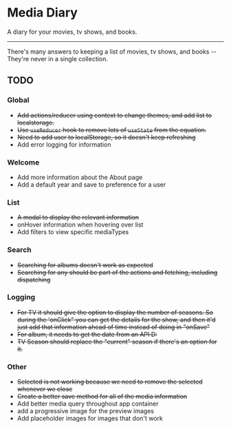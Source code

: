 # Media Diary

A diary for your movies, tv shows, and books.

---

There's many answers to keeping a list of movies, tv shows, and books -- They're never in a
single collection.

## TODO

### Global

- ~~Add actions/reducer using context to change themes, and add list to localstorage.~~
- ~~Use `useReducer` hook to remove lots of `useState` from the equation.~~
- ~~Need to add user to localStorage, so it doesn't keep refreshing~~
- Add error logging for information

### Welcome

- Add more information about the About page
- Add a default year and save to preference for a user

### List

- ~~A modal to display the relevant information~~
- onHover information when hovering over list
- Add filters to view specific mediaTypes

### Search

- ~~Searching for albums doesn't work as expected~~
- ~~Searching for any should be part of the actions and fetching, including dispatching~~

### Logging

- ~~For TV it should give the option to display the number of seasons. So during the 'onClick" you can
  get the details for the show, and then it'd just add that information ahead of time instead
  of doing in "onSave"~~
- ~~For album, it needs to get the date from an API D:~~
- ~~TV Season should replace the "current" season if there's an option for it.~~

### Other

- ~~Selected is not working because we need to remove the selected whenever we close~~
- ~~Create a better save method for all of the media information~~
- Add better media query throughout app container
- add a progressive image for the preview images
- Add placeholder images for images that don't work
